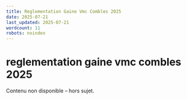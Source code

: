 ```yaml
---
title: Reglementation Gaine Vmc Combles 2025
date: 2025-07-21
last_updated: 2025-07-21
wordcount: 11
robots: noindex
---
```


# reglementation gaine vmc combles 2025

Contenu non disponible – hors sujet.